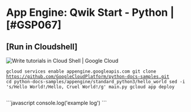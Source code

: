 
# App Engine: Qwik Start - Python | [#GSP067]

## [Run in Cloudshell]
![Write tutorials in Cloud Shell | Google Cloud](https://cloud.google.com/static/shell/docs/images/cloudshelltutorial.png)

<code>gcloud services enable appengine.googleapis.com
git clone https://github.com/GoogleCloudPlatform/python-docs-samples.git
cd python-docs-samples/appengine/standard_python3/hello_world
sed -i 's/Hello World!/Hello, Cruel World!/g' main.py
gcloud app deploy 

</code>
```javascript
console.log('example log')
```

